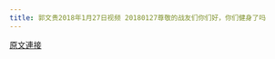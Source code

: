 ```yaml
---
title: 郭文贵2018年1月27日视频 20180127尊敬的战友们你们好，你们健身了吗
---
```


[原文連接](https://gnews.org/ThreadView/53477366)


